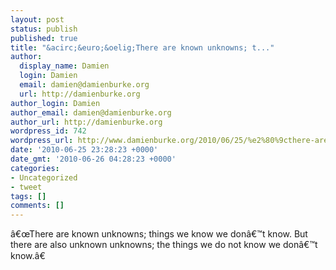 ```yaml
---
layout: post
status: publish
published: true
title: "&acirc;&euro;&oelig;There are known unknowns; t..."
author:
  display_name: Damien
  login: Damien
  email: damien@damienburke.org
  url: http://damienburke.org
author_login: Damien
author_email: damien@damienburke.org
author_url: http://damienburke.org
wordpress_id: 742
wordpress_url: http://www.damienburke.org/2010/06/25/%e2%80%9cthere-are-known-unknowns-t/
date: '2010-06-25 23:28:23 +0000'
date_gmt: '2010-06-26 04:28:23 +0000'
categories:
- Uncategorized
- tweet
tags: []
comments: []
---
```

<p>&acirc;&euro;&oelig;There are known unknowns; things we know we don&acirc;&euro;&trade;t know. But there are also unknown unknowns; the things we do not know we don&acirc;&euro;&trade;t know.&acirc;&euro;</p>
